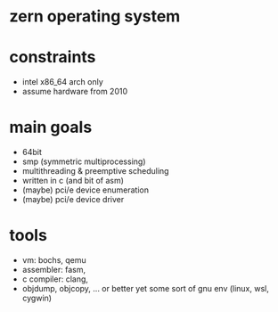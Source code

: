 # zern operating system

# constraints
- intel x86_64 arch only
- assume hardware from 2010

# main goals
- 64bit
- smp (symmetric multiprocessing)
- multithreading & preemptive scheduling
- written in c (and bit of asm)
- (maybe) pci/e device enumeration
- (maybe) pci/e device driver

# tools
- vm: bochs, qemu
- assembler: fasm,
- c compiler: clang,
- objdump, objcopy, ... or better yet some sort of gnu env (linux, wsl, cygwin)
